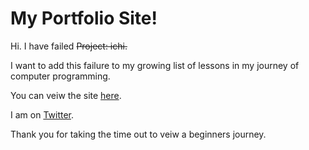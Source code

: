 # My Portfolio Site!
Hi. I have failed ~~Project: ichi.~~

I want to add this failure to my growing list of lessons in my journey of computer programming. 

You can veiw the site [here](https://treetoadsage.github.io/prj365/index.html). 

I am on [Twitter](https://twitter.com/NotJoeGardner).

Thank you for taking the time out to veiw a beginners journey. 